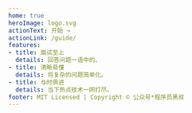 ```yaml
---
home: true
heroImage: logo.svg
actionText: 开始 →
actionLink: /guide/
features:
- title: 面试至上
  details: 回答问题一语中的。
- title: 清晰易懂
  details: 将复杂的问题简单化。
- title: 与时俱进
  details: 当下热点技术一网打尽。
footer: MIT Licensed | Copyright © 公众号*程序员黑叔
---
```

